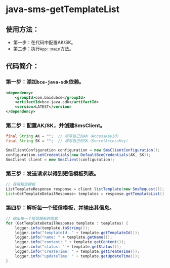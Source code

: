 # java-sms-getTemplateList

## 使用方法：

* 第一步：在代码中配置AK/SK。
* 第二步：执行`App::main`方法。

## 代码简介：

### 第一步：添加`bce-java-sdk`依赖。

```xml
<dependency>
    <groupId>com.baidubce</groupId>
    <artifactId>bce-java-sdk</artifactId>
    <version>LATEST</version>
</dependency>
```

### 第二步：配置AK/SK，并创建SmsClient。

```java
final String AK = "";  // 填写自己的AK（AccessKeyId）
final String SK = "";  // 填写自己的SK（SecretAccessKey）

SmsClientConfiguration configuration = new SmsClientConfiguration();
configuration.setCredentials(new DefaultBceCredentials(AK, SK));
SmsClient client = new SmsClient(configuration);
```

### 第三步：发送请求以得到短信模板列表。

```java
// 获得短信模板
ListTemplateResponse response = client.listTemplate(new SmsRequest());
List<GetTemplateDetailResponse> templates = response.getTemplateList();
```

### 第四步：解析每一个短信模板，并输出其信息。

```java
// 输出每一个短信模板的信息
for (GetTemplateDetailResponse template : templates) {
    logger.info(template.toString());
    logger.info("templateId: " + template.getTemplateId());
    logger.info("name: " + template.getName());
    logger.info("content: " + template.getContent());
    logger.info("status: " + template.getStatus());
    logger.info("createTime: " + template.getCreateTime());
    logger.info("updateTime: " + template.getUpdateTime());
}
```